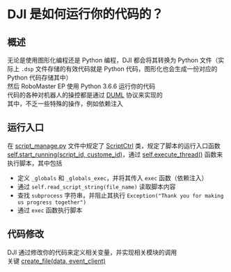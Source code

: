 # DJI 是如何运行你的代码的？

## 概述

无论是使用图形化编程还是 Python 编程，DJI 都会将其转换为 Python 文件（实际上 `.dsp` 文件存储的有效代码就是 Python 代码，图形化也会生成一份对应的 Python 代码存储其中）  
然后 RoboMaster EP 使用 Python 3.6.6 运行你的代码  
代码的各种对机器人的操控都是通过 [DUML](2.%20About%20DUML.md) 协议来实现的  
其中，不乏一些特殊的操作，例如依赖注入

## 运行入口

在 [script_manage.py](/Sdk/lib/script_manage.py) 文件中规定了 [ScriptCtrl](/Sdk/lib/script_manage.py#L130-L1120) 类，规定了脚本的运行入口函数 [self.start_running(script_id, custome_id)](/Sdk/lib/script_manage.py#L427-L460)，通过 [self.execute_thread()](/Sdk/lib/script_manage.py#503-L584) 函数来执行脚本，其中包括

- 定义 `_globals` 和 `_globals_exec`，并将其传入 `exec` 函数（依赖注入）
- 通过 `self.read_script_string(file_name)` 读取脚本内容
- 查找 `subprocess` 字符串，并阻止其执行 `Exception("Thank you for making us progress together")`
- 通过 `exec` 函数执行脚本

## 代码修改

DJI 通过修改你的代码来定义相关变量，并实现相关模块的调用  
关键 [create_file(data, event_client)](/Sdk/lib/script_manage.py#L658-L746)
